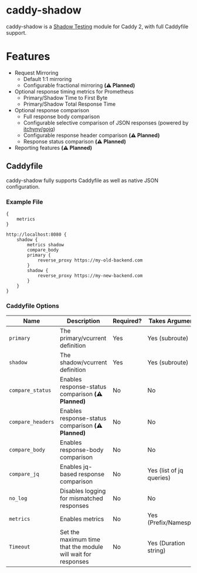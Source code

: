 # caddy-shadow

caddy-shadow is
a [Shadow Testing](https://microsoft.github.io/code-with-engineering-playbook/automated-testing/shadow-testing/) module
for Caddy 2, with full Caddyfile support.

# Features

- Request Mirroring
    - Default 1:1 mirroring
    - Configurable fractional mirroring **(⚠️ Planned)**
- Optional response timing metrics for Prometheus
    - Primary/Shadow Time to First Byte
    - Primary/Shadow Total Response Time
- Optional response comparison
    - Full response body comparison
    - Configurable selective comparison of JSON responses (powered by [itchyny/gojq](https://github.com/itchyny/gojq))
    - Configurable response header comparison **(⚠️ Planned)**
    - Response status comparison **(⚠️ Planned)**
- Reporting features **(⚠️ Planned)**

## Caddyfile

caddy-shadow fully supports Caddyfile as well as native JSON configuration.

### Example File

```caddyfile
{
    metrics
}

http://localhost:8080 {
    shadow {
        metrics shadow
        compare_body
        primary {
            reverse_proxy https://my-old-backend.com
        }
        shadow {
            reverse_proxy https://my-new-backend.com
        }
    }
}
```

### Caddyfile Options

| Name              | Description                                                  | Required? | Takes Arguments?         | Default |
|-------------------|--------------------------------------------------------------|-----------|--------------------------|--------|
| `primary`         | The primary/vcurrent definition                              | Yes       | Yes (subroute)           | *none* |
| `shadow`          | The shadow/vcurrent definition                               | Yes       | Yes (subroute)           | *none* |
| `compare_status`  | Enables response-status comparison **(⚠️ Planned)**          | No        | No                       | false  |
| `compare_headers` | Enables response-status comparison  **(⚠️ Planned)**         | No        | No                       | false  |
| `compare_body`    | Enables response-body comparison                             | No        | No                       | false  |
| `compare_jq`      | Enables jq-based response comparison                         | No        | Yes (list of jq queries) | *none* |
| `no_log`          | Disables logging for mismatched responses                    | No        | No                       | False  |
| `metrics`         | Enables metrics                                              | No        | Yes (Prefix/Namespace)   | *none* |
| `Timeout`         | Set the maximum time that the module will wait for responses | No        | Yes (Duration string)    | 30s    |

